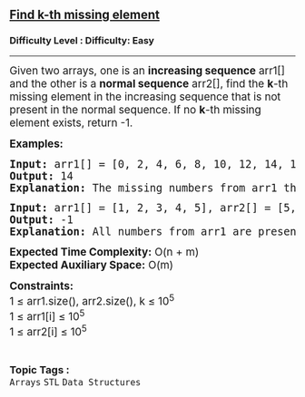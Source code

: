 <h2><a href="https://www.geeksforgeeks.org/problems/find-k-th-missing-element2556/1">Find k-th missing element</a></h2><h3>Difficulty Level : Difficulty: Easy</h3><hr><div class="problems_problem_content__Xm_eO"><p><span style="font-size: 14pt;">Given two arrays, one is an <strong>increasing sequence</strong> arr1[] and the other is a <strong>normal sequence</strong> arr2[], find the <strong>k</strong>-th missing element in the increasing sequence that is not present in the normal sequence. If no <strong>k</strong>-th missing element exists, return -1.</span></p>
<p><span style="font-size: 14pt;"><strong>Examples:</strong></span></p>
<pre><span style="font-size: 14pt;"><strong>Input:</strong> arr1[] = [0, 2, 4, 6, 8, 10, 12, 14, 15], arr2[] = [4, 10, 6, 8, 12], k = 3</span><br><span style="font-size: 14pt;"><strong>Output:</strong> 14</span><br><span style="font-size: 14pt;"><strong>Explanation:</strong> The missing numbers from arr1 that are not in arr2 are [0, 2, 14, 15]. The 3rd missing number is 14.</span></pre>
<pre><span style="font-size: 14pt;"><strong>Input:</strong> arr1[] = [1, 2, 3, 4, 5], arr2[] = [5, 4, 3, 1, 2], k = 3</span><br><span style="font-size: 14pt;"><strong>Output:</strong> -1</span><br><span style="font-size: 14pt;"><strong>Explanation:</strong> All numbers from arr1 are present in arr2, so there is no missing element.</span></pre>
<p><span style="font-size: 14pt;"><strong>Expected Time Complexity:</strong> O(n + m)</span><br><span style="font-size: 14pt;"><strong>Expected Auxiliary Space:</strong> O(m)</span></p>
<p><span style="font-size: 14pt;"><strong>Constraints:<br></strong></span><span style="font-size: 14pt;">1 ≤ arr1.size(), arr2.size(), k ≤ 10<sup>5</sup><br></span><span style="font-size: 14pt;">1 ≤ arr1[i] ≤ 10<sup>5</sup><br></span><span style="font-size: 14pt;">1 ≤ arr2[i] ≤ 10<sup>5</sup></span></p></div><br><p><span style=font-size:18px><strong>Topic Tags : </strong><br><code>Arrays</code>&nbsp;<code>STL</code>&nbsp;<code>Data Structures</code>&nbsp;